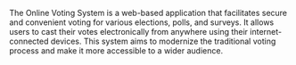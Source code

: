The Online Voting System is a web-based application that facilitates secure and convenient voting for various elections, polls, and surveys. It allows users to cast their votes electronically from anywhere using their internet-connected devices. This system aims to modernize the traditional voting process and make it more accessible to a wider audience.
